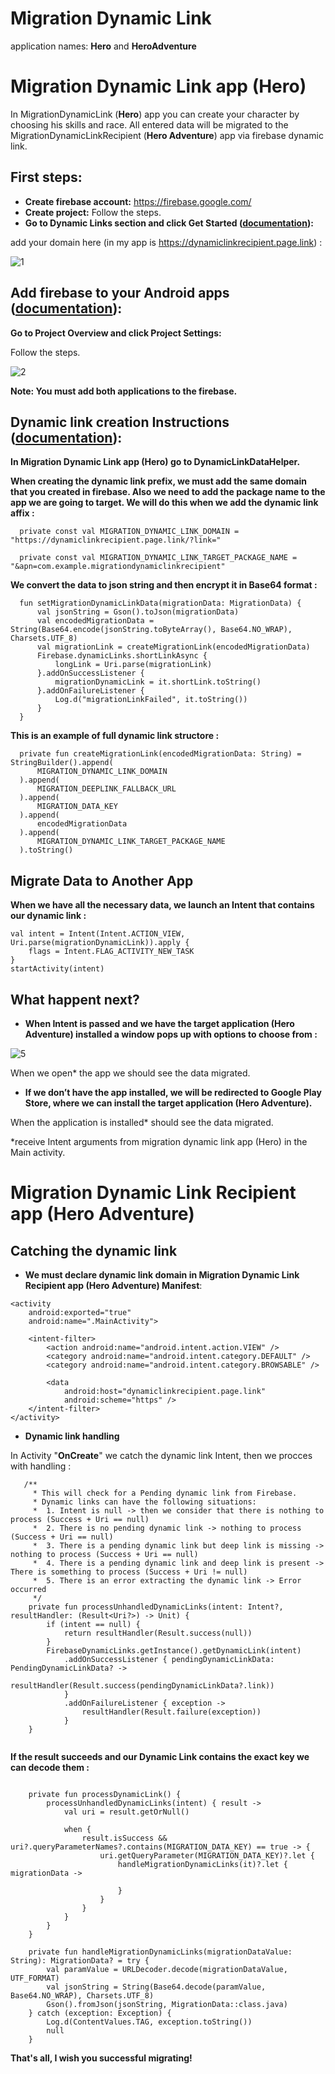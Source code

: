 # Migration Dynamic Link 

application names: **Hero** and **HeroAdventure**

# Migration Dynamic Link app (Hero)

In MigrationDynamicLink (**Hero**) app you can create your character by choosing his skills and race. 
All entered data will be migrated to the MigrationDynamicLinkRecipient (**Hero Adventure**) app via firebase dynamic link.

## First steps:

- **Create firebase account:** https://firebase.google.com/
- **Create project:** Follow the steps.
- **Go to Dynamic Links section and click  Get Started (<a href ="https://firebase.google.com/docs/dynamic-links/?authuser=0#implementation_paths">documentation</a>):**

add your domain here (in my app is https://dynamiclinkrecipient.page.link) :

![1](https://user-images.githubusercontent.com/54105945/163956410-a433b4c3-65ea-4ddf-a075-11e106a64506.png)


## Add firebase to your Android apps (<a href ="https://firebase.google.com/docs/android/setup?authuser=0&hl=en">documentation</a>):

**Go to Project Overview and click Project Settings:**

Follow the steps.

![2](https://user-images.githubusercontent.com/54105945/163983144-7eedf911-804d-40f2-a0c0-9d727158bec8.png)

**Note: You must add both applications to the firebase.**

## Dynamic link creation Instructions (<a href ="https://firebase.google.com/docs/dynamic-links/create-links?authuser=0">documentation</a>):

**In Migration Dynamic Link app (Hero) go to DynamicLinkDataHelper.**

**When creating the dynamic link prefix, we must add the same domain that you created in firebase. Also we need to add the package name to the app we are going to target. We will do this when we add the dynamic link affix :**

  ```
	private const val MIGRATION_DYNAMIC_LINK_DOMAIN = "https://dynamiclinkrecipient.page.link/?link="

	private const val MIGRATION_DYNAMIC_LINK_TARGET_PACKAGE_NAME = "&apn=com.example.migrationdynamiclinkrecipient"
  ```
  
**We convert the data to json string and then encrypt it in Base64 format :**

  ```
	fun setMigrationDynamicLinkData(migrationData: MigrationData) {
		val jsonString = Gson().toJson(migrationData)
		val encodedMigrationData = String(Base64.encode(jsonString.toByteArray(), Base64.NO_WRAP), Charsets.UTF_8)
		val migrationLink = createMigrationLink(encodedMigrationData)
		Firebase.dynamicLinks.shortLinkAsync {
			longLink = Uri.parse(migrationLink)
		}.addOnSuccessListener {
			migrationDynamicLink = it.shortLink.toString()
		}.addOnFailureListener {
			Log.d("migrationLinkFailed", it.toString())
		}
	}
  ```
  
  **This is an example of full dynamic link structore :**
  
  ```
	private fun createMigrationLink(encodedMigrationData: String) = StringBuilder().append(
		MIGRATION_DYNAMIC_LINK_DOMAIN
	).append(
		MIGRATION_DEEPLINK_FALLBACK_URL
	).append(
		MIGRATION_DATA_KEY
	).append(
		encodedMigrationData
	).append(
		MIGRATION_DYNAMIC_LINK_TARGET_PACKAGE_NAME
	).toString()
  ```

## Migrate Data to Another App

**When we have all the necessary data, we launch an Intent that contains our dynamic link :**

```
val intent = Intent(Intent.ACTION_VIEW, Uri.parse(migrationDynamicLink)).apply {
	flags = Intent.FLAG_ACTIVITY_NEW_TASK
}
startActivity(intent)     
```

## What happent next?

- **When Intent is passed and we have the target application (Hero Adventure) installed a window pops up with options to choose from :**

![5](https://user-images.githubusercontent.com/54105945/164187046-cc30655d-e868-4148-ba11-32340c1eedff.png)

When we open* the app we should see the data migrated.

- **If we don’t have the app installed, we will be redirected to Google Play Store, where we can install the target application (Hero Adventure).**

When the application is installed* should see the data migrated.

*receive Intent arguments from migration dynamic link app (Hero) in the Main activity.

# Migration Dynamic Link Recipient app (Hero Adventure)

## Catching the dynamic link

- **We must declare dynamic link domain in Migration Dynamic Link Recipient app (Hero Adventure) Manifest**:

```
<activity
	android:exported="true"
	android:name=".MainActivity">

	<intent-filter>
		<action android:name="android.intent.action.VIEW" />
		<category android:name="android.intent.category.DEFAULT" />
		<category android:name="android.intent.category.BROWSABLE" />

		<data
			android:host="dynamiclinkrecipient.page.link"
			android:scheme="https" />
	</intent-filter>
</activity>
```

- **Dynamic link handling**

In Activity "**OnCreate**" we catch the dynamic link Intent, then we procces with handling :

```
   /**
	 * This will check for a Pending dynamic link from Firebase.
	 * Dynamic links can have the following situations:
	 *  1. Intent is null -> then we consider that there is nothing to process (Success + Uri == null)
	 *  2. There is no pending dynamic link -> nothing to process (Success + Uri == null)
	 *  3. There is a pending dynamic link but deep link is missing -> nothing to process (Success + Uri == null)
	 *  4. There is a pending dynamic link and deep link is present -> There is something to process (Success + Uri != null)
	 *  5. There is an error extracting the dynamic link -> Error occurred
	 */
	private fun processUnhandledDynamicLinks(intent: Intent?, resultHandler: (Result<Uri?>) -> Unit) {
		if (intent == null) {
			return resultHandler(Result.success(null))
		}
		FirebaseDynamicLinks.getInstance().getDynamicLink(intent)
			.addOnSuccessListener { pendingDynamicLinkData: PendingDynamicLinkData? ->
				resultHandler(Result.success(pendingDynamicLinkData?.link))
			}
			.addOnFailureListener { exception ->
				resultHandler(Result.failure(exception))
			}
	}
  
```
  
**If the result succeeds and our Dynamic Link contains the exact key we can decode them :**

```

	private fun processDynamicLink() {
		processUnhandledDynamicLinks(intent) { result ->
			val uri = result.getOrNull()

			when {
				result.isSuccess && uri?.queryParameterNames?.contains(MIGRATION_DATA_KEY) == true -> {
					uri.getQueryParameter(MIGRATION_DATA_KEY)?.let {
						handleMigrationDynamicLinks(it)?.let { migrationData ->

						}
					}
				}
			}
		}
	}

	private fun handleMigrationDynamicLinks(migrationDataValue: String): MigrationData? = try {
		val paramValue = URLDecoder.decode(migrationDataValue, UTF_FORMAT)
		val jsonString = String(Base64.decode(paramValue, Base64.NO_WRAP), Charsets.UTF_8)
		Gson().fromJson(jsonString, MigrationData::class.java)
	} catch (exception: Exception) {
		Log.d(ContentValues.TAG, exception.toString())
		null
	}

```

**That's all, I wish you successful migrating!**
